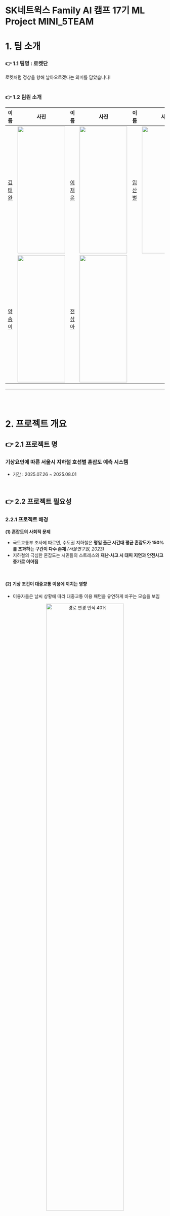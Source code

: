 # SK네트윅스 Family AI 캠프 17기 ML Project MINI_5TEAM #

# 1. 팀 소개
### 👉 1.1 팀명 : 로켓단
로켓처럼 정상을 향해 날아오르겠다는 의미를 담았습니다! 
<br>
<br>

### 👉 1.2 팀원 소개 
|이름|사진|이름|사진|이름|사진|
|:---|---|:---|---|:---|---|
|[김태완](https://github.com/Kicangel)|<img src="https://github.com/Encore-SKN-17/EDA_MINI_5TEAM/blob/main/image_1/%EB%A1%B1%EC%8A%A4%ED%86%A42.jpg" width="150" height="400"/>|[이재은](https://github.com/JAEEUN0129)|<img src="https://github.com/Encore-SKN-17/EDA_MINI_5TEAM/blob/main/image_1/%EC%83%A4%EB%AF%B8%EB%A5%B4.jpg" width="150" height="400"/>|[임산별](https://github.com/ImMountainStar)|<img src="https://github.com/Encore-SKN-17/EDA_MINI_5TEAM/blob/main/image_1/%ED%8C%8C%EC%B9%98%EB%A6%AC%EC%8A%A4.jpg" width="150" height="400"/>|
|[양송이](https://github.com/songeeeey)|<img src="https://github.com/Encore-SKN-17/EDA_MINI_5TEAM/blob/main/image_1/%ED%91%B8%ED%81%AC%EB%A6%B0.jpg" width="150" height="400"/>|[전상아](https://github.com/sang-a-le)|<img src="https://github.com/Encore-SKN-17/EDA_MINI_5TEAM/blob/main/image_1/%ED%8E%AD%ED%83%9C%EC%9E%90.jpg" width="150" height="400"/>|

------
<br>
<br>

# 2. 프로젝트 개요

## 👉 2.1 프로젝트 명 
### 기상요인에 따른 서울시 지하철 호선별 혼잡도 예측 시스템 
- 기간 : 2025.07.26 ~ 2025.08.01
<br>


## 👉 2.2 프로젝트 필요성
### 2.2.1 프로젝트 배경
**(1) 혼잡도의 사회적 문제**  
- 국토교통부 조사에 따르면, 수도권 지하철은 **평일 출근 시간대 평균 혼잡도가 150%를 초과하는 구간이 다수 존재** *(서울연구원, 2023)*
- 지하철의 극심한 혼잡도는 시민들의 스트레스와  **재난·사고 시 대피 지연과 안전사고 증가로 이어짐**
<br>

#### **(2) 기상 조건이 대중교통 이용에 끼치는 영향**  
- 이용자들은 날씨 상황에 따라 대중교통 이용 패턴을 유연하게 바꾸는 모습을 보임

<p align="center">
  <img src="https://github.com/user-attachments/assets/1e5cf96a-f72d-4d41-88ea-142e6be25013" width="70%" alt="경로 변경 인식 40%">
</p>

<p align="center">
  <sub>출처: <a href="https://blog.naver.com/kma_131/220996892740">기상청 블로그</a> & 최상기(2021) *기상조건에 따른 대중교통 수요변화에 관한 연구*</sub>
</p>
<br>

- 기상 요인 (강수, 온도, 적설, 습도) 등은 대중교통 이용에 영향을 끼침
  <br>
  
> **"강우량과 체감온도는 대중교통 수요 감소와 높은 상관관계를 보이며,  
> 특히 버스 이용률은 기상 악화 시 7% 이상 감소하는 것으로 나타났다."**  
> *(최상기 외, 2013)*
  <br>
 <p align="center">
  <img src="https://github.com/user-attachments/assets/06aeadea-4988-41af-a5a0-7a8864b5cfac" width="70%" alt="설문조사 그래프">
</p>

<p align="center">
  <sub>출처: <a href="https://blog.naver.com/kma_131/220996892740">기상청 블로그</a> & 최상기(2021) *기상조건에 따른 대중교통 수요변화에 관한 연구(2013
    )*</sub>
</p>

<br>


 

**(3) 기존 대중교통 서비스의 한계**  
- 네이버 지도, 카카오 지도 등 주요 대중교통 안내 서비스의 한계  
  - 도착 시간/환승 횟수 등 **거리·시간 중심의 경로 추천만 제공**  
  - 기상 정보는 단순 기온 제공에 그쳐, **날씨 조건에 따른 혼잡도 변화 정보 부재**
    <br>

<p align="center">
  <img src="https://github.com/user-attachments/assets/e78dee02-5ffc-4727-a1f8-7012ec3347bf" width="70%" alt="대중교통 서비스 비교">
</p>
<p align="center">
  <sub> 네이버 지도, 카카오 지도 서비스 화면 캡처</sub>
</p>


    


<br>
<br>

### 2.2.2 프로젝트 필요성
- 지하철 혼잡도는 **시민 안전과 직결되는 데이터**  
- **기상 요인을 반영한 예측 시스템이 현재 부재**  
- 이용자들은 날씨별 혼잡도 정보를 통해 **최적 이동 루트** 를 제공
**⇒ 혼잡도 + 기상 요인을 반영한 예측 시스템 구축 필요**

----

<br>
<br>

## 👉 2.3 프로젝트 목적
**(1) 기상 요인과 지하철 혼잡도 간 관계 분석**  
- 2019~2024년 서울시 지하철 **호선별 일별 승차 인구 데이터 기반 분석**  
- 강수량, 기온, 습도 등 기상 요소와 혼잡도의 정량적 관계 도출  
- 호선별·시간대별 혼잡도 변동 패턴 파악
  <br>
  → **기상 조건별 혼잡도 예측 가능성 확보**
<br>

**(2) 지하철 혼잡도 예측 모델 개발**  
- 기상 데이터와 다년간 지하철 이용 데이터를 결합  
- **호선별 혼잡도 예측 모델 구축**  

<br>

**(3) 이용자 중심 서비스 기획**  
- 예측 모델 결과를 기반으로 지도 어플리케이션(네이버 지도, 카카오 지도 등)에 **날씨 조건을 반영한 맞춤형 최적 경로 추천 서비스** 기획  


<br>
<br>

-----
# 3. 기술 스택
|Python|Github|Pandas|Matplotlib|
|---|---|---|---|
|<img src="https://img.shields.io/badge/python-3776AB?style=for-the-badge&logo=python&logoColor=white">|<img src="https://img.shields.io/badge/github-181717?style=for-the-badge&logo=github&logoColor=white"> <img src="https://img.shields.io/badge/git-F05032?style=for-the-badge&logo=git&logoColor=white">|<img src="https://img.shields.io/badge/pandas-%23150458.svg?style=for-the-badge&logo=pandas&logoColor=white">|<img src='https://img.shields.io/badge/Matplotlib-%23ffffff.svg?style=for-the-badge&logo=Matplotlib&logoColor=black'>|

<br>
<br>

--------

<br>

# 👉 4. 데이터 

### 4.1 🚈 서울시 지하철 호선별 승하차 수 데이터 

| 항목            | 내용                                                                                                      |
|-----------------|-----------------------------------------------------------------------------------------------------------|
| **데이터명**     | 서울시 지하철 호선별 역별 승하차 인원정보                                                                 |
| **데이터 출처**   | [서울 열린데이터 광장](https://data.seoul.go.kr/dataList/OA-12914/S/1/datasetView.do)                     |
| **데이터 기간**   | 2019.01.01 ~ 2024.12.31                                                                                  |
| **데이터 크기**   | 약 70MB (70,467,662 바이트)                                                                               |
| **데이터 수집 방법** | API를 통한 수집                                                                                            |
| **데이터 제공기관** | 서울특별시 교통정책과                                                                                       |
| **데이터 형태**   | CSV 파일                                                                                                   |
| **데이터 설명**   | 서울시 지하철 각 역과 호선별 일자별 승하차 인원 현황을 제공하는 데이터셋                                   |
| **주요 칼럼**     | 사용일자, 호선명, 역명, 승차총객수, 하차총승객수, 등록일자                                                   |

<br>

### 🌦️ 4.2 기상 데이터 
| 항목              | 내용                                                                                                    |
|-------------------|---------------------------------------------------------------------------------------------------------|
| **데이터명**         | 서울시 기상데이터                                                                                       |
| **데이터 출처**       | [국가기후데이터센터](https://data.kma.go.kr/data/grnd/selectAsosRltmList.do?pgmNo=36)                   |
| **데이터 기간**        | 2019.01.01 ~ 2024.12.31                                                                                |
| **데이터 크기**         | 약 79KB                                                                                                |
| **데이터 수집 방법**     | API를 통한 수집                                                                                         |
| **데이터 제공기관**       | 국가기후데이터센터                                                                                      |
| **데이터 형태**          | CSV 파일                                                                                                  |
| **데이터 설명**          | 종관기상관측(ASOS) 데이터를 활용하여 서울시의 기상 정보를 제공하는 데이터셋                                |
| **주요 칼럼**             | 날짜, 강수량, 온도, 습도 *(필요한 칼럼만 수집)*                                                           |


<br>

### 😷 4.3 미세먼지 데이터 
| 항목              | 내용                                                                                                    |
|-------------------|---------------------------------------------------------------------------------------------------------|
| **데이터명**         | 서울시 미세먼지 데이터                                                                                       |
| **데이터 출처**       | [서울특별시 대기환경정보](https://cleanair.seoul.go.kr/statistics/dayAverage)   |
| **데이터 기간**        | 2019.01.01 ~ 2024.12.31                                                                                |
| **데이터 크기**         | 약 79KB                                                                                                |
| **데이터 수집 방법**     | 엑셀다운로드                                                                                         |
| **데이터 제공기관**       | 서울특별시 대기정책과                                                                                   |
| **데이터 형태**          | CSV 파일                                                                                                  |
| **데이터 설명**          | 서울특별시의 초미세먼지 PM-2.5 (㎍/m3) 데이터                           |
| **주요 칼럼**             | 날짜, 미세먼지                                                          |
<br>
<br>

-----
# 5. 전처리과정

**지하철 데이터, 기상 데이터, 미세먼지 데이터를 통합하여 모델링에 활용 최종 데이터셋 구축**


<br>

## 5.1 지하철 데이터 전처리
- **이상치 제거:**  
  - 일별 승차 인원 데이터에서 사분위수(IQR) 기반 **박스플롯(Boxplot)** 을 활용하여 이상치를 제거  

<br>

## 5.2 기상 데이터 전처리
- **결측치 처리:**  
  - 강수량, 적설량 등 결측값은 **0으로 채움**  
  - 실제 값이 없는 경우 강수나 적설이 없는 상태로 간주  

<br>

## 5.3 미세먼지 데이터 전처리
- **결측치 처리:**  
  - 미세먼지(PM2.5, PM10) 관련 변수의 결측값은 **중앙값(Median)** 으로 대체  
<br>

## 5.4 주말/공휴일 Flag 생성
<br>
    <p align='center'>
    <img src="https://github.com/user-attachments/assets/8bd61231-4f8a-4d2d-a2f3-e5303eb63f5e" width='70%' alt="지하철 이상치 제거 전" >
    <br>
날짜별 지하철 총 승하차 인원
      <br>
=> 일정한 패턴에서 벗어난 이상치들이 존재함 
    
  - **flag 변수(`holiday_flag`) 구축:**  
    - `date` 컬럼을 기준으로 해당 날짜가 **주말(토/일) 또는 공휴일인 경우 1, 평일인 경우 0으로 설정**  
  - 공휴일 정보는 [`holidays`](https://pypi.org/project/holidayskr/) 라이브러리를 사용하여 판별  
  - 요일 편차를 제거하기 위한 분석 변수로 사용
 
<br>

## 5.5 데이터 통합
- **통합 기준:**  
  - `date`(날짜) 컬럼을 기준으로 세 데이터셋(지하철 + 기상 + 미세먼지)을 병합  
  - 최종적으로 **각 날짜별 지하철 승차 인원 + 기상 요인 + 미세먼지 데이터 + 주말/공휴일 flag**가 포함된 통합 데이터셋 구축  

<br>

## 5.6 최종 데이터 컬럼 설명
총 21,920개 행, 9개 칼럼으로 구성
| No. | 컬럼명               | Non-Null Count | 데이터 타입   | 설명                                  |
|-----|---------------------|----------------|--------------|--------------------------------------|
| 0   | `Unnamed: 0`        | 21,920         | int64        | 인덱스 컬럼 (데이터프레임 저장 시 생성) |
| 1   | `date`              | 21,920         | object       | 날짜 (YYYY.MM.DD)                     |
| 2   | `ride_count`        | 21,920         | float64      | 지하철 승차 인원                        |
| 3   | `AvgTemp(°C)`       | 21,920         | float64      | 평균 기온 (℃)                          |
| 4   | `Rainfall(mm)`      | 21,920         | float64      | 강수량 (mm)                            |
| 5   | `WindSpeed(m/s)`    | 21,920         | float64      | 풍속 (m/s)                             |
| 6   | `Humidity(%)`       | 21,920         | float64      | 평균 습도 (%)                          |
| 7   | `isolation(MJ/m2)`  | 21,920         | float64      | 일사량 (MJ/m²)                         |
| 8   | `holiday_flag`      | 21,920         | int64        | 공휴일 여부 (1=공휴일/주말, 0=평일)      |


<br>

## 5.7 최종 데이터셋 예시

| date     | ride_count | AvgTemp(째C) | Rainfall(mm) | WindSpeed(m/s) | Humidity(%) | isolation(MJ/m2) | holiday_flag |
|----------|------------|--------------|--------------|----------------|-------------|-------------------|---------------|
| 2019.1.1 | 39420      | -5           | 0            | 2.1            | 49.5        | 7.84              | 1             |
| 2019.1.1 | 11807      | -5           | 0            | 2.1            | 49.5        | 7.84              | 1             |
| 2019.1.1 | 20944      | -5           | 0            | 2.1            | 49.5        | 7.84              | 1             |
| 2019.1.1 | 17798      | -5           | 0            | 2.1            | 49.5        | 7.84              | 1             |


    

-----

<br>
<br>

# 6. 머신러닝 
## 6-1 사용한 모델

1. **선형 회귀**
2. **SVM**
3. **규제 선형 모델 (Ridge, Lasso)**
4. **Decision Tree**
5. **Random Forest**
6. **Ensemble (xgBoost, Light Boost)**

## 6-2 학습 성능 측정 결과
<img width="372" height="77" alt="image" src="https://github.com/user-attachments/assets/bc12bc87-8df8-4e8a-b566-a5d08b1b82ef" />

- train set에 대한 성능이 0.149.. ~= 15%로 모델이 데이터 셋을 잘 설명을 하지 못한다는 것을 의미한다
  
---

## 6-3 모델의 성능 향상을 위한 단계별 접근 

1. **초기 문제점 파악**
### 초기 특성값 : ride_count (탑승 인원), AvgTemp (평균 온도), Rainfall(강수량), Humidity(습도)
1) Linear Regression
<img width="552" height="15" alt="image" src="https://github.com/user-attachments/assets/73d582c3-d687-4226-9976-e5580b93f59e" />

- R2 score가 매우 낮음 (0.001)

2) SVR
 <img width="555" height="26" alt="image" src="https://github.com/user-attachments/assets/1ac3a934-cb34-4a2e-b047-bf0c68160f98" />

- R2 score가 매우 낮음 (-0.09)
  
3) 규제 선형 모델
- Ridge
  <img width="536" height="44" alt="image" src="https://github.com/user-attachments/assets/464215fe-b860-4822-87c2-685e6203f4a0" />

  R2 score가 매우 낮다 (0.004)

- Lasso
  <img width="534" height="51" alt="image" src="https://github.com/user-attachments/assets/58c6564f-2cbf-4c32-b62e-80be9b01129e" />

  R2 score가 매우 낮다 (0.004)

4) RandomForest
   <img width="551" height="41" alt="image" src="https://github.com/user-attachments/assets/99b29b19-c781-4d4b-bdfa-6d79616d75bb" />

   R2 score 가 매우 낮다 (0.05)
   
5) GradientBoosting
- xgBoost
  <img width="376" height="80" alt="image" src="https://github.com/user-attachments/assets/845e4040-3e84-4668-8503-b4540f5a2f12" />

  R2 score 가 매우 낮다 (0.008)
  
- LightBoost
  <img width="361" height="57" alt="image" src="https://github.com/user-attachments/assets/c2f81629-d4d8-4639-be45-56332887c041" />

  R2 score가 매우 낮다 (0.07)

## 문제점 파악 : Target data의 정합성 확인
- 데이터 셋 자체의 문제 확인
- 타깃의 분산이 0에 가깝다면 모델이 설명할 게 없다 
<img width="381" height="67" alt="image" src="https://github.com/user-attachments/assets/9a0f09bc-61fe-44a7-b3fd-b3e82da781a2" />

- 분산이 높기 때문에 Target dataset의 분포도 문제는 아니다

### 문제점 파악 : 전치리 문제 파악
- 결측치 / 이상치 처리 실수는 일어나지 않음
- 통계청 자료 기반이라 데이터 신뢰성도 높다

### 문제점 파악 : 하이퍼파라미터 문제
- 모든 모델 학습 시도에서 GridSearchCV 또는 RandomizedSearchCV를 이용
- 후보 하이퍼파라미터를 기입하는 과정에서 잘못된 후보 하이퍼파라미터가 기입될 수 있다는 가능성이 존재하지만, 감안해서라도 score 값이 매우 낮기 때문에 주요 원인이 아니라고 파악 

### 문제점 파악 : 상관 관계 파악
<img width="534" height="140" alt="image" src="https://github.com/user-attachments/assets/173d114a-a6c1-43c1-83d5-a99233ccade6" />

- Target Data(ride_count)와 다른 변수들과의 상관 계수가 0에 가깝다
- 즉, 특성과 Target Data 사이에 아무 상관관계가 없다
- 의심 : 특성이 데이터를 잘 설명하지 못해 학습이 일어나지 않는다
- 해결 시도 : 주말 데이터 추가 (기존에는 평일 데이터만 전처리) 

# 2. **주말 데이터 추가**
### Ridge 모델
<img width="361" height="42" alt="image" src="https://github.com/user-attachments/assets/756a68ea-8b31-4e1a-b217-5c4eddc76461" />

  R2 score가 매우 낮다 (0.02) : 오히려 떨어짐 

### 문제점 파악 : 상관 관계 파악
<img width="364" height="125" alt="image" src="https://github.com/user-attachments/assets/0c84ee47-d279-4c53-ad78-8b903fb8449b" />

-  Target Data(ride_count)와 다른 변수들과의 상관 계수가 0에 가깝다
- 아무 상관관계 없다
- 의심 : 특성이 데이터를 잘 설명하지 못해 학습이 일어나지 않는다
- 해결 시도 : 특성 추가 
  
# 3. **특성 추가 (3개 추가; 풍속,일사량,미세먼지)**
  1) Linear Regression
<img width="587" height="31" alt="image" src="https://github.com/user-attachments/assets/a8801efd-7c8d-4a85-ae97-7ad311856ec6" />

- R2 score가 100배 증가, 하지만 여전히 매우 낮음 (0.1)

2) SVR
<img width="596" height="51" alt="image" src="https://github.com/user-attachments/assets/dce64c7d-e546-4e6b-8aac-52a3d701c0a6" />

- R2 score가 증가했지만, 하지만 여전히 매우 낮음 (-0.09) --> 0.01
  
3) 규제 선형 모델
- Ridge
  
  <img width="485" height="59" alt="image" src="https://github.com/user-attachments/assets/783b8507-edfd-4d66-a672-2188fbeca343" />

  R2 score가 25배 증가, 하지만 여전히 매우 낮음 (0.1)

- Lasso
  
  <img width="488" height="58" alt="image" src="https://github.com/user-attachments/assets/cc6cd017-5aa0-4ec3-a780-392e47423bcd" />

  R2 score가 25배 증가, 하지만 여전히 매우 낮음 (0.1))

4) RandomForest
   <img width="472" height="39" alt="image" src="https://github.com/user-attachments/assets/cb7914bb-87a3-4794-9f93-c7edf8615adc" />

   R2 score 가 약 4배 중가, 하지만 여전히 매우 낮다 (0.18)

   Testset에 대한 예측도 매우 낮다
   
5) GradientBoosting
   <img width="437" height="217" alt="image" src="https://github.com/user-attachments/assets/6c183a93-e43b-429e-84d6-3df4d80c4dde" />

- xgBoost

  R2 score가 매우 증가 했지만, 여전히 매우 낮다 (0.13)
  
- LightBoost
 
  R2 score가 매우 증가 했지만, 여전히 매우 낮다 (0.19)

### 문제점 파악 : 상관 관계 파악 
<img width="633" height="163" alt="image" src="https://github.com/user-attachments/assets/b0af1fcb-d468-4c07-b6b1-0e47c7733e92" />

- Target Data(ride_count)와 다른 변수들과의 상관 계수가 0에 가깝다
- 해결 시도 : 특성 추가
  
# 4. **8가지 특성 추가 (오존, 일산화탄소 등...)**
  1) Linear Regression
<img width="599" height="47" alt="image" src="https://github.com/user-attachments/assets/fc413560-89d4-4737-a8f6-435574f6df7f" />

- R2 score 변화 없음, 여전히 매우 낮음 (0.1)

2) SVR
<img width="599" height="31" alt="image" src="https://github.com/user-attachments/assets/0373d3b7-e60c-425b-878f-c1be952f4aad" />

- R2 score가 약 5배 증가했지만, 하지만 여전히 매우 낮음 0.05
  
3) 규제 선형 모델
- Ridge
  
  <img width="493" height="61" alt="image" src="https://github.com/user-attachments/assets/3acf27ad-c69c-4365-872f-d65ba2d08036" />

  R2 score 변화 없음, 여전히 매우 낮음 (0.1)

- Lasso
  
  <img width="498" height="80" alt="image" src="https://github.com/user-attachments/assets/106b16b1-5981-4f56-bd86-e9d1844393ec" />

  R2 score 변화 없음, 여전히 매우 낮음 (0.1)

4) RandomForest
   <img width="615" height="46" alt="image" src="https://github.com/user-attachments/assets/d551dfe1-9953-446f-8bcf-d7fa3f91d8e5" />

   R2 score 약간 증가, 여전히 매우 낮음 (0.2)

   Testset에 대한 예측도 매우 낮다

5) DecisionTree
   <img width="632" height="58" alt="image" src="https://github.com/user-attachments/assets/67ceb4c1-0bef-41b0-a45e-467caf90c255" />

   R2 score가 매우 낮음 (-2.9)
   
6) GradientBoosting
<img width="472" height="247" alt="image" src="https://github.com/user-attachments/assets/22f9b3dd-5801-402f-8223-fc0c41eb7df6" />

- xgBoost

  R2 score가 증가 했지만, 여전히 매우 낮다 (0.2)
  
- LightBoost

  R2 score가 증가 했지만, 여전히 매우 낮다 (0.2)

### 문제점 파악 : 상관 관계 파악
<img width="660" height="194" alt="image" src="https://github.com/user-attachments/assets/a46238ab-e933-4d19-914a-df2ed9637d1c" />

- Target Data(ride_count)와 다른 변수들과의 상관 계수가 0에 가깝다

### 문제점 파악 : 특성 중요도 파악 (DecisionTree)
<img width="711" height="92" alt="image" src="https://github.com/user-attachments/assets/a5f38a39-93f5-469a-818c-ec12322ebfa4" />

- 모델이 feature 5에 과도하게 의존하면서 전체 성능을 깎는 방향으로 작동하고 있었다.
- 즉, feature_importances_에서 0.84로 엄청 높게 나왔지만, 그게 오히려 모델을 망치는 “해로운” 정보였다는 의미
  
<img width="468" height="63" alt="image" src="https://github.com/user-attachments/assets/f86a7eba-feda-457b-808f-0684d3c983ee" />

- 그 특성을 제거하자 모델이 train 상에서는 더 잘 맞춰졌다.

### 문제점 파악 : 아주 작은 서브셋에서 과적합이 일어나는가 파악
<img width="569" height="132" alt="image" src="https://github.com/user-attachments/assets/7a1701f0-fe85-4291-807f-d3ae34ee657b" />
- 여전히 R2 score값이 0.3으로 낮음
- 의심 : 데이터 / 타깃 사이에 유의미한 관계가 없거나 target data에 문제가 있다

### 문제점 파악 : Baseline 예측
- Baseline : 가장 단순한 예측
  <img width="580" height="137" alt="image" src="https://github.com/user-attachments/assets/e6faa62c-b91b-42a9-a418-9d04f991262c" />

- 해당 DummyRegressor는 모든 입력에 대해 타깃의 평균만 예측하는 모델
- 베이스라인 R² = 0.0, 실제 모델 R² = 0.003
- 이는 실제 모델이 평균만 예측하는 것보다 아주 조금 나은 수준, 유의미한 설명력을 얻지 못하고 있다는 뜻
- 의심 : 입력 <--> 타깃 대응에 문제가 있다고 의심

### 향후 Project Develop을 위한 방향성 제시
1. **특성 추가 및 불필요한 특성 제거**
2. **Target Data 정교화**

<br>
<br>

# 7. 서비스 구현 | Streamlit 구현


<br>


<p align="center">
  <img src="streamlit_1.png" width="750"/>
</p>
<p align="center">
  <img src="streamlit_2.png" width="750"/>
</p>

### 🚧 구현하고자 한 주요 기능

1. **사용자 입력을 통한 혼잡도 조회**
    - 주요 선택 요소: 지하철역, 온도, 강수량, 습도
    - **사용자 입력을 단순화하기 위해**, 이 세 가지 주요 기상 요소를 중심으로 선정
    - 특정 조건을 선택하면, 학습된 모델이 해당 조건에 대한 **예측 승차 인원**을 기반으로 혼잡률(%)을 계산해 보여줌
2. **혼잡도 시각화**
    - 예측된 혼잡률을 기준으로 아래와 같이 시각화 예정:
        - 0~30% → 🟢 여유
        - 30~60% → 🟡 보통
        - 60~90% → 🟠 다소 혼잡
        - 90% 이상 → 🔴 매우 혼잡



<br>

---- 

# 8. 기대효과 
### **(1) 대중교통 운영 및 정책 측면**  
- 혼잡도 예측에 따른 **경찰·안전 인력 효율적 배치** 가능  
- 기상 악화 시 예상되는 혼잡 구간을 사전 식별 → **선제적 대응 가능**  
- 교통 병목 완화 및 **도시 전체 교통 효율성 향상**

  <br>

### **(2) 이용자 서비스 측면**  
- 주요 시간대에 **날씨별 혼잡도 반영 최적 경로 추천 제공**  
- 지도 앱에서 `쾌적성(혼잡도)` + `효율성(소요시간)` 동시 고려한 루트 제안  
- 날씨 변화로 인한 이동 스트레스 감소 & **시민 만족도 향상**

<br>
<br>

-----

# 9. 한계점
<br>

- Y값(종속변수)이 프로젝트의 핵심 목표인 '혼잡도'를 100% 반영하지 못하는 지표여서, 독립변수와 종속변수 간의 상관관계가 매우 낮게 나타남.
- 주제에 적합한 데이터의 부재로 인해 프로젝트 완성도에 한계가 존재함.
- EDA 과정에서 전처리 방식을 조정하고 피처값을 증대시키는 작업을 진행했으며, 그 과정에서 '휴일 데이터 포함'과 '피처값 증대'가 성능 향상에 긍정적인 영향을 미침을 확인함.
- 현재 모델에서는 성능 향상이 미미한 수준이나, 추후 프로젝트를 발전시키는 과정에서 개선 방향을 제시하는 데 의미가 있음.

<br>

------

# 10. 회고록
| 이름              | 내용                                                                                                    |
|-------------------|---------------------------------------------------------------------------------------------------------|
| 김완태 | |
| 이재은 | |
| 임산별 | API를 통해 지하철 데이터를 수집하고, 데이터 전처리와 EDA, 상관분석, Ridge Regression을 진행했습니다. 모델 성능을 높이기 위해 데이터 형태를 다양하게 구성하고, 새로운 피처를 추가하는 등 여러 시도를 해보았습니다. 이 과정에서 모델 성능을 향상시킬 수 있는 다양한 대안을 고민하며, 회귀 분석 예측 모델의 전체 프로세스를 이해할 수 있었습니다. 또한 데이터 구성 방식에 따른 머신러닝 모델의 특성과 결과 차이를 체감했고, 데이터 전처리와 EDA를 통한 사전 검증의 중요성을 깊이 배우는 계기가 되었습니다. |
| 양송이 | 이번 머신러닝 미니 프로젝트에서 기상 데이터 수집 및 전처리와 랜덤포레스트, LGBM 회귀 모델 설계, streamlit 대시보드 기획을 맡으면서 데이터 구축부터 최종 모델링까지의 전 과정을 경험했습니다. 모델 성능 향상을 위해 다양한 모델을 비교·분석하고, 데이터를 추가하며 개선하는데 중점을 두다 보니, 최종적으로 페이지 구현까지는 어려웠다는 아쉬움이 남습니다. 그러나 머신러닝 모델을 단순히 학습 시키는 것 보다 데이터 피처를 어떻게 선택하느냐가 성능에 있어서 가장 중요하다고 느꼈습니다. 따라서 피처 엔지니어링과 시각화 및 EDA 설계에 더 집중하는 전략도 효과적인 방법이라는 것을 배웠습니다. |
| 전상아 | 이번 프로젝트에서 선형계수를 이용한 EDA 확인, 규제선형모델과 XGBOOST를 이용한 머신러닝 등을 시행했습니다. 머신러닝 진행 시, 모델 성능 평가 점수가 유효하게 나오지 않아 전처리 방식을 조정해 데이터 양을 늘리거나 변수를 늘리는 등의 노력을 했으나 원하는 방향으로 결과값이 나오지 않아 아쉬움이 많이 남습니다. 하지만, 이 프로젝트를 통해 머신러닝을 정제되지 않은 실제 데이터에 사용을 하면서 머신러닝의 작동 방식, 순서에 대해 더 잘 이해할 수 있었고, 팀원과의 소통 및 인사이트를 도출할 수 있는 프로젝트 주제를 선정하는 것이 중요하다는 것을 느꼈습니다. 더 나아가 목적에 맞는 데이터 선정이 프로젝트에 주는 영향에 대해 생각하게 되었고, 프로젝트 설계 방향에 대해 생각하는 계기가 되었습니다.|

